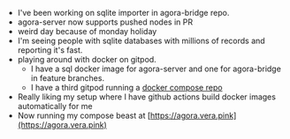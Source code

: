 *   I've been working on sqlite importer in agora-bridge repo.
*   agora-server now supports pushed nodes in PR
*   weird day because of monday holiday
*   I'm seeing people with sqlite databases with millions of records and reporting it's fast.
*   playing around with docker on gitpod.
    *   I have a sql docker image for agora-server and one for agora-bridge in feature branches.
    *   I have a third gitpod running a [docker compose repo](https://github.com/codegod100/unified/blob/master/compose.yml)
*   Really liking my setup where I have github actions build docker images automatically for me
*   Now running my compose beast at [https://agora.vera.pink](https://agora.vera.pink)